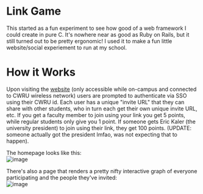 # Link Game
This started as a fun experiment to see how good of a web framework I could create in pure C. It's nowhere near as good as Ruby on Rails, but it still turned out to be pretty ergonomic!
I used it to make a fun little website/social experiement to run at my school.

# How it Works
Upon visiting the [website](http://links.case.edu) (only accessible while on-campus and connected to CWRU wireless network) users are prompted to authenticate via
SSO using their CWRU id. Each user has a unique "invite URL" that they can share with other students, who in turn each get their own unique invite URL, etc. If you
get a faculty member to join using your link you get 5 points, while regular students only give you 1 point. If someone gets Eric Kaler (the university president) to join
using their link, they get 100 points. (UPDATE: someone actually got the president lmfao, was not expecting that to happen).

The homepage looks like this:<br>
![image](https://github.com/user-attachments/assets/0bedb22b-da16-4236-990f-6a843825301b)

There's also a page that renders a pretty nifty interactive graph of everyone participating and the people they've invited:<br>
![image](https://github.com/user-attachments/assets/562d6bd1-4444-492e-89d8-21a88d840584)
